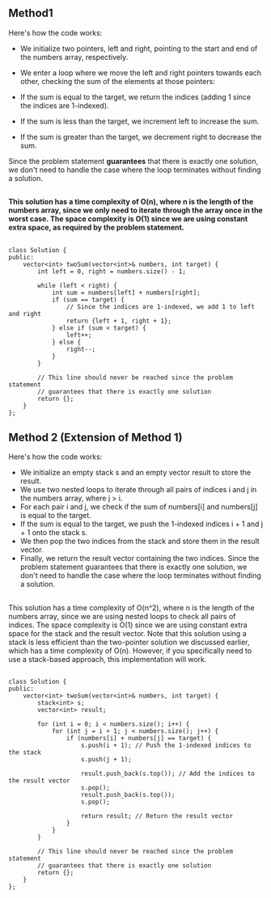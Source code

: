 ## Method1
Here's how the code works:

- We initialize two pointers, left and right, pointing to the start and end of the numbers array, respectively.
- We enter a loop where we move the left and right pointers towards each other, checking the sum of the elements at those pointers:

- If the sum is equal to the target, we return the indices (adding 1 since the indices are 1-indexed).
- If the sum is less than the target, we increment left to increase the sum.
- If the sum is greater than the target, we decrement right to decrease the sum.


Since the problem statement **guarantees** that there is exactly one solution, we don't need to handle the case where the loop terminates without finding a solution.
##
**This solution has a time complexity of O(n), where n is the length of the numbers array, since we only need to iterate through the array once in the worst case. The space complexity is O(1) since we are using constant extra space, as required by the problem statement.**
##
```
class Solution {
public:
    vector<int> twoSum(vector<int>& numbers, int target) {
        int left = 0, right = numbers.size() - 1;
        
        while (left < right) {
            int sum = numbers[left] + numbers[right];
            if (sum == target) {
                // Since the indices are 1-indexed, we add 1 to left and right
                return {left + 1, right + 1};
            } else if (sum < target) {
                left++;
            } else {
                right--;
            }
        }
        
        // This line should never be reached since the problem statement
        // guarantees that there is exactly one solution
        return {};
    }
};
```


## Method 2 (Extension of Method 1)
Here's how the code works:

- We initialize an empty stack s and an empty vector result to store the result.
- We use two nested loops to iterate through all pairs of indices i and j in the numbers array, where j > i.
- For each pair i and j, we check if the sum of numbers[i] and numbers[j] is equal to the target.
- If the sum is equal to the target, we push the 1-indexed indices i + 1 and j + 1 onto the stack s.
- We then pop the two indices from the stack and store them in the result vector.
- Finally, we return the result vector containing the two indices.
Since the problem statement guarantees that there is exactly one solution, we don't need to handle the case where the loop terminates without finding a solution.
##
This solution has a time complexity of O(n^2), where n is the length of the numbers array, since we are using nested loops to check all pairs of indices. The space complexity is O(1) since we are using constant extra space for the stack and the result vector.
Note that this solution using a stack is less efficient than the two-pointer solution we discussed earlier, which has a time complexity of O(n). However, if you specifically need to use a stack-based approach, this implementation will work.
##
```
class Solution {
public:
    vector<int> twoSum(vector<int>& numbers, int target) {
        stack<int> s;
        vector<int> result;
        
        for (int i = 0; i < numbers.size(); i++) {
            for (int j = i + 1; j < numbers.size(); j++) {
                if (numbers[i] + numbers[j] == target) {
                    s.push(i + 1); // Push the 1-indexed indices to the stack
                    s.push(j + 1);
                    
                    result.push_back(s.top()); // Add the indices to the result vector
                    s.pop();
                    result.push_back(s.top());
                    s.pop();
                    
                    return result; // Return the result vector
                }
            }
        }
        
        // This line should never be reached since the problem statement
        // guarantees that there is exactly one solution
        return {};
    }
};
```

